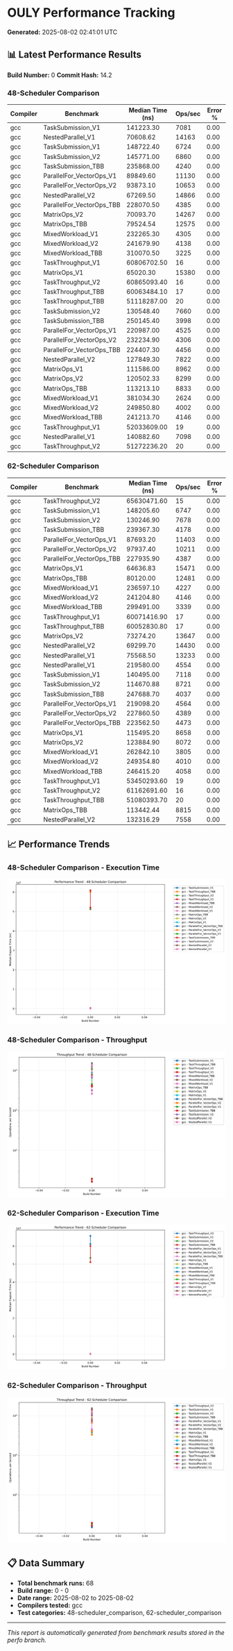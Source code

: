 # OULY Performance Tracking

**Generated:** 2025-08-02 02:41:01 UTC

## 📊 Latest Performance Results

**Build Number:** 0
**Commit Hash:** 14.2

### 48-Scheduler Comparison

| Compiler | Benchmark | Median Time (ns) | Ops/sec | Error % |
|----------|-----------|------------------|---------|---------|
| gcc | TaskSubmission_V1 | 141223.30 | 7081 | 0.00 |
| gcc | NestedParallel_V1 | 70608.62 | 14163 | 0.00 |
| gcc | TaskSubmission_V1 | 148722.40 | 6724 | 0.00 |
| gcc | TaskSubmission_V2 | 145771.00 | 6860 | 0.00 |
| gcc | TaskSubmission_TBB | 235868.00 | 4240 | 0.00 |
| gcc | ParallelFor_VectorOps_V1 | 89849.60 | 11130 | 0.00 |
| gcc | ParallelFor_VectorOps_V2 | 93873.10 | 10653 | 0.00 |
| gcc | NestedParallel_V2 | 67269.50 | 14866 | 0.00 |
| gcc | ParallelFor_VectorOps_TBB | 228070.50 | 4385 | 0.00 |
| gcc | MatrixOps_V2 | 70093.70 | 14267 | 0.00 |
| gcc | MatrixOps_TBB | 79524.54 | 12575 | 0.00 |
| gcc | MixedWorkload_V1 | 232265.30 | 4305 | 0.00 |
| gcc | MixedWorkload_V2 | 241679.90 | 4138 | 0.00 |
| gcc | MixedWorkload_TBB | 310070.50 | 3225 | 0.00 |
| gcc | TaskThroughput_V1 | 60806702.50 | 16 | 0.00 |
| gcc | MatrixOps_V1 | 65020.30 | 15380 | 0.00 |
| gcc | TaskThroughput_V2 | 60865093.40 | 16 | 0.00 |
| gcc | TaskThroughput_TBB | 60063484.10 | 17 | 0.00 |
| gcc | TaskThroughput_TBB | 51118287.00 | 20 | 0.00 |
| gcc | TaskSubmission_V2 | 130548.40 | 7660 | 0.00 |
| gcc | TaskSubmission_TBB | 250145.40 | 3998 | 0.00 |
| gcc | ParallelFor_VectorOps_V1 | 220987.00 | 4525 | 0.00 |
| gcc | ParallelFor_VectorOps_V2 | 232234.90 | 4306 | 0.00 |
| gcc | ParallelFor_VectorOps_TBB | 224407.30 | 4456 | 0.00 |
| gcc | NestedParallel_V2 | 127849.30 | 7822 | 0.00 |
| gcc | MatrixOps_V1 | 111586.00 | 8962 | 0.00 |
| gcc | MatrixOps_V2 | 120502.33 | 8299 | 0.00 |
| gcc | MatrixOps_TBB | 113213.10 | 8833 | 0.00 |
| gcc | MixedWorkload_V1 | 381034.30 | 2624 | 0.00 |
| gcc | MixedWorkload_V2 | 249850.80 | 4002 | 0.00 |
| gcc | MixedWorkload_TBB | 241213.70 | 4146 | 0.00 |
| gcc | TaskThroughput_V1 | 52033609.00 | 19 | 0.00 |
| gcc | NestedParallel_V1 | 140882.60 | 7098 | 0.00 |
| gcc | TaskThroughput_V2 | 51272236.20 | 20 | 0.00 |

### 62-Scheduler Comparison

| Compiler | Benchmark | Median Time (ns) | Ops/sec | Error % |
|----------|-----------|------------------|---------|---------|
| gcc | TaskThroughput_V2 | 65630471.60 | 15 | 0.00 |
| gcc | TaskSubmission_V1 | 148205.60 | 6747 | 0.00 |
| gcc | TaskSubmission_V2 | 130246.90 | 7678 | 0.00 |
| gcc | TaskSubmission_TBB | 239367.30 | 4178 | 0.00 |
| gcc | ParallelFor_VectorOps_V1 | 87693.20 | 11403 | 0.00 |
| gcc | ParallelFor_VectorOps_V2 | 97937.40 | 10211 | 0.00 |
| gcc | ParallelFor_VectorOps_TBB | 227935.90 | 4387 | 0.00 |
| gcc | MatrixOps_V1 | 64636.83 | 15471 | 0.00 |
| gcc | MatrixOps_TBB | 80120.00 | 12481 | 0.00 |
| gcc | MixedWorkload_V1 | 236597.10 | 4227 | 0.00 |
| gcc | MixedWorkload_V2 | 241204.80 | 4146 | 0.00 |
| gcc | MixedWorkload_TBB | 299491.00 | 3339 | 0.00 |
| gcc | TaskThroughput_V1 | 60071416.90 | 17 | 0.00 |
| gcc | TaskThroughput_TBB | 60052830.80 | 17 | 0.00 |
| gcc | MatrixOps_V2 | 73274.20 | 13647 | 0.00 |
| gcc | NestedParallel_V2 | 69299.70 | 14430 | 0.00 |
| gcc | NestedParallel_V1 | 75568.50 | 13233 | 0.00 |
| gcc | NestedParallel_V1 | 219580.00 | 4554 | 0.00 |
| gcc | TaskSubmission_V1 | 140495.00 | 7118 | 0.00 |
| gcc | TaskSubmission_V2 | 114670.88 | 8721 | 0.00 |
| gcc | TaskSubmission_TBB | 247688.70 | 4037 | 0.00 |
| gcc | ParallelFor_VectorOps_V1 | 219098.20 | 4564 | 0.00 |
| gcc | ParallelFor_VectorOps_V2 | 227860.50 | 4389 | 0.00 |
| gcc | ParallelFor_VectorOps_TBB | 223562.50 | 4473 | 0.00 |
| gcc | MatrixOps_V1 | 115495.20 | 8658 | 0.00 |
| gcc | MatrixOps_V2 | 123884.90 | 8072 | 0.00 |
| gcc | MixedWorkload_V1 | 262842.10 | 3805 | 0.00 |
| gcc | MixedWorkload_V2 | 249354.80 | 4010 | 0.00 |
| gcc | MixedWorkload_TBB | 246415.20 | 4058 | 0.00 |
| gcc | TaskThroughput_V1 | 53450293.60 | 19 | 0.00 |
| gcc | TaskThroughput_V2 | 61162691.60 | 16 | 0.00 |
| gcc | TaskThroughput_TBB | 51080393.70 | 20 | 0.00 |
| gcc | MatrixOps_TBB | 113442.44 | 8815 | 0.00 |
| gcc | NestedParallel_V2 | 132316.29 | 7558 | 0.00 |

## 📈 Performance Trends

### 48-Scheduler Comparison - Execution Time

![48-scheduler_comparison Performance Trend](performance_trend_48-scheduler_comparison.svg)

### 48-Scheduler Comparison - Throughput

![48-scheduler_comparison Throughput Trend](throughput_trend_48-scheduler_comparison.svg)

### 62-Scheduler Comparison - Execution Time

![62-scheduler_comparison Performance Trend](performance_trend_62-scheduler_comparison.svg)

### 62-Scheduler Comparison - Throughput

![62-scheduler_comparison Throughput Trend](throughput_trend_62-scheduler_comparison.svg)

## 📋 Data Summary

- **Total benchmark runs:** 68
- **Build range:** 0 - 0
- **Date range:** 2025-08-02 to 2025-08-02
- **Compilers tested:** gcc
- **Test categories:** 48-scheduler_comparison, 62-scheduler_comparison

---
*This report is automatically generated from benchmark results stored in the perfo branch.*